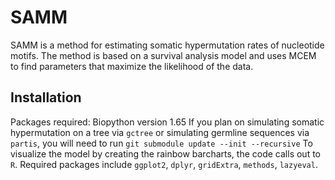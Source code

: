 # SAMM

SAMM is a method for estimating somatic hypermutation rates of nucleotide motifs.
The method is based on a survival analysis model and uses MCEM to find parameters that
maximize the likelihood of the data.

## Installation
Packages required: Biopython version 1.65
If you plan on simulating somatic hypermutation on a tree via `gctree` or simulating germline sequences via `partis`, you will need to run
```git submodule update --init --recursive```
To visualize the model by creating the rainbow barcharts, the code calls out to `R`. Required packages include `ggplot2`, `dplyr`, `gridExtra`, `methods`, `lazyeval`.
